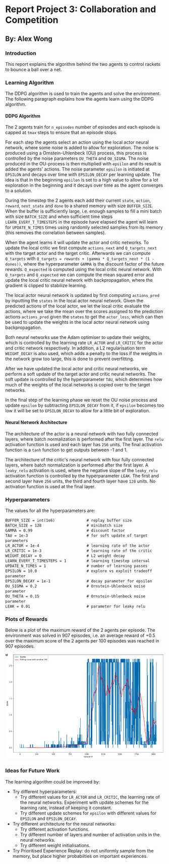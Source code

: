 # Report Project 3: Collaboration and Competition

## By: Alex Wong

### Introduction

This report explains the algorithm behind the two agents to control rackets to bounce a ball over a net.

### Learning Algorithm

The DDPG algorithm is used to train the agents and solve the environment. The following paragraph explains how the agents learn using the DDPG algorithm.

#### DDPG Algorithm

The 2 agents train for `n_episodes` number of episodes and each episode is capped at `tmax` steps to ensure that an episode stops.

For each step the agents select an action using the local actor neural network, where some noise is added to allow for exploration. The noise is produced using a Ornstein-Uhlenbeck (OU) process, this process is controlled by the noise parameters `OU_THETA` and `OU_SIGMA`. The noise produced in the OU-process is then multiplied with `epsilon` and its result is added the agents' actions. The noise parameter `epsilon` is initiated at `EPSILON` and decays over time with `EPSILON_DECAY` per learning update. The idea is that in the beginning `epsilon` is set to a high value to allow for a lot exploration in the beginning and it decays over time as the agent converges to a solution.

During the timestep the 2 agents each add their current `state`, `action`, `reward`, `next_state` and `done` to a shared memory with size `BUFFER_SIZE`. When the buffer is sufficiently large, i.e. enough samples to fill a mini batch with size `BATCH_SIZE` and when sufficient time steps `LEARN_EVERY_T_TIMESTEPS` in the episode have elapsed the agent will learn for `UPDATE_N_TIMES` times using randomly selected samples from its memory (this removes the correlation between samples).

When the agent learns it will update the actor and critic networks. To update the local critic we first compute `actions_next` and `Q_targets_next` with the target actor and the target critic. Afterwards we can compute `Q_targets` with `Q_targets = rewards + (gamma * Q_targets_next * (1 - dones))`, where the hyperparameter `GAMMA` is the discount factor of the future rewards. `Q_expected` is computed using the local critic neural network. With `Q_targets` and `Q_expected` we can compute the mean squared error and update the local critic neural network with backpropagation, where the gradient is clipped to stabilize learning.

The local actor neural network is updated by first computing `actions_pred` by inputting the `states` in the local actor neural network. Given the predicted actions of the local actor, we let the local critic evaluate the actions, where we take the mean over the scores assigned to the prediction actions `actions_pred` given the `states` to get the `actor_loss`, which can then be used to update the weights in the local actor neural network using backpropagation.

Both neural networks use the Adam optimiser to update their weights, which is controlled by the learning rate `LR_ACTOR` and `LR_CRITIC` for the actor and critic network respectively. In addition, a L2 regularisation term `WEIGHT_DECAY` is also used, which adds a penalty to the loss if the weights in the network grow too large, this is done to prevent overfitting.

After we have updated the local actor and critic neural networks, we perform a soft update of the target actor and critic neural networks. The soft update is controlled by the hyperparameter `TAU`, which determines how much of the weights of the local networks is copied over to the target networks.

In the final step of the learning phase we reset the OU noise process and update `epsilon` by subtracting `EPSILON_DECAY` from it, if `epsilon` becomes too low it will be set to `EPSILON_DECAY` to allow for a little bit of exploration.

#### Neural Network Architecture

The architecture of the actor is a neural network with two fully connected layers, where batch normalization is performed after the first layer. The `relu` activation function is used and each layer has `256` units. The final activation function is a `tanh` function to get outputs between -1 and 1.

The architecture of the critic's neural network with four fully connected layers, where batch normalization is performed after the first layer. A `leaky_relu` activation is used, where the negative slope of the `leaky_relu` activation function is controlled by the hyperparameter `LEAK`. The first and second layer have `256` units, the third and fourth layer have `128` units. No activation function is used at the final layer.

### Hyperparameters

The values for all the hyperparameters are:

```
BUFFER_SIZE = int(1e6)              # replay buffer size
BATCH_SIZE = 128                    # minibatch size
GAMMA = 0.99                        # discount factor
TAU = 1e-3                          # for soft update of target parameters
LR_ACTOR = 1e-4                     # learning rate of the actor
LR_CRITIC = 1e-3                    # learning rate of the critic
WEIGHT_DECAY = 0                    # L2 weight decay
LEARN_EVERY_T_TIMESTEPS = 1         # learning timestep interval
UPDATE_N_TIMES = 1                  # number of learning passes
EPSILON = 10.0                      # explore vs exploit tradeoff parameter
EPSILON_DECAY = 1e-1                # decay parameter for epsilon
OU_SIGMA = 0.2                      # Ornstein-Uhlenbeck noise parameter
OU_THETA = 0.15                     # Ornstein-Uhlenbeck noise parameter
LEAK = 0.01                         # parameter for leaky relu
```

### Plots of Rewards

Below is a plot of the maximum reward of the 2 agents per episode. The environment was solved in 907 episodes, i.e. an average reward of +0.5 over the maximum score of the 2 agents per 100 episodes was reached in 907 episodes.

![](scores_plot.png)

### Ideas for Future Work

The learning algorithm could be improved by:
* Try different hyperparameters:
    * Try different values for `LR_ACTOR` and `LR_CRITIC`, the learning rate of the neural networks. Experiment with update schemes for the learning rate, instead of keeping it constant.
    * Try different update schemes for `epsilon` with different values for `EPSILON` and `EPSILON_DECAY`.
* Try different architecture for the neural networks:
    * Try different activation functions.
    * Try different number of layers and number of activation units in the neural networks.
    * Try different weight initialisations.
* Try Prioritised Experience Replay: do not uniformly sample from the memory, but place higher probabilties on important experiences.
